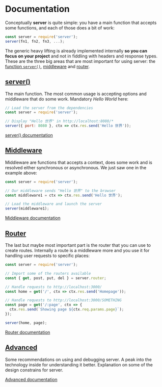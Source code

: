# Documentation

Conceptually **server** is quite simple: you have a main function that accepts some functions, and each of those does a bit of work:

```js
const server = require('server');
server(fn1, fn2, fn3, ...);
```

The generic heavy lifting is already implemented internally **so you can focus on your project** and not in fiddling with headers and response types. These are the three big areas that are most important for using server: the [function `server()`](server), [middleware](middleware) and [router](router).

## [server()](server)

The main function. The most common usage is accepting options and middleware that do some work. Mandatory *Hello World* here:

```js
// Load the server from the dependencies
const server = require('server');

// Display "Hello 世界" in http://localhost:8080/*
server({ port: 8080 }, ctx => ctx.res.send('Hello 世界'));
```

<a class="button" href="server">server() documentation</a>



## [Middleware](middleware)

Middleware are functions that accepts a context, does some work and is resolved either synchronous or asynchronous. We just saw one in the example above:

```js
const server = require('server');

// Our middleware sends "Hello 世界" to the browser
const middleware1 = ctx => ctx.res.send('Hello 世界');

// Load the middleware and launch the server
server(middleware1);
```

<a class="button" href="middleware">Middleware documentation</a>


## [Router](router)

The last but maybe most important part is the router that you can use to create routes. Internally a route is a middleware more and you use it for handling user requests to specific places:

```js
const server = require('server');

// Import some of the routers available
const { get, post, put, del } = server.router;

// Handle requests to http://localhost:3000/
const home = get('/', ctx => ctx.res.send('Homepage'));

// Handle requests to http://localhost:3000/SOMETHING
const page = get('/:page', ctx => {
  ctx.res.send(`Showing page ${ctx.req.params.page}`);
});

server(home, page);
```

<a class="button" href="router">Router documentation</a>



## [Advanced](advanced)

Some recommendations on using and debugging server. A peak into the technology inside for understanding it better. Explanation on some of the design constrains for server.

<a class="button" href="advanced">Advanced documentation</a>
